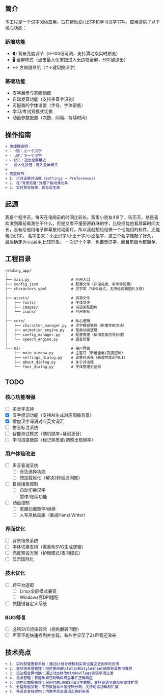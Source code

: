 ## 简介
本工程是一个汉字阅读应用，旨在帮助幼儿识字和学习汉字书写。应用提供了以下核心功能：

### 新增功能
- 🌓 背景亮度调节（0-100级可调，支持滑动条实时预览）
- 🖥️ 全屏模式（点击最大化按钮进入无边框全屏，ESC键退出）
- ↔️ 方向键导航（↑↓键切换汉字）

### 基础功能
- 汉字展示与笔画动画
- 自动发音功能（支持多音字识别）
- 可配置的字体设置（字号、字体家族）
- 学习/考试双模式切换
- 动画参数配置（次数、间隔、持续时间）

## 操作指南
```diff
+ 快捷键说明：
+ - ↑键：上一个汉字
+ - ↓键：下一个汉字
+ - ESC：退出全屏模式
+ - 最大化按钮：进入全屏模式
+
+ 亮度调节：
+ 1. 打开设置对话框（Settings → Preferences）
+ 2. 在"背景亮度"分组下拖动滑动条
+ 3. 实时预览效果，保存后生效
```

## 起源
我是个程序员，每天在电脑前的时间比较长。家里小朋友4岁了，叫丕丕，总是喜欢凑到跟前看我在干什么，但是又看不懂密密麻麻的字，比较担忧他看屏幕时间太长，没有给他用电子屏幕放过动画片。所以我就想给他做一个他能用的软件，还能帮助识字。
名字由来：小丕识字/小丕十字/小丕拾字，这三个名字推敲了好久，最后确定为`小丕拾字`,比较形象。
一次记十个字，也谐音识字。而且笔画也都简单。

## 工程目录
```diff
reading_app/
│
├── main.py                   # 应用入口
├── config.json               # 配置文件（存储亮度、字体等设置）
├── characters.yaml           # 汉字库（YAML格式，支持组词和图片关联）
│
├── assets/                   # 资源文件
│   ├── fonts/                # 字体文件
│   ├── images/               # 词语关联图片
│   └── icons/                # 应用图标
│
├── core/                     # 核心逻辑
│   ├── character_manager.py  # 汉字数据管理（新增导航方法）
│   ├── animation_engine.py   # 笔画动画逻辑
│   ├── config_manager.py     # 配置管理（新增亮度信号处理）
│   └── speech_engine.py      # 语音引擎
│
└── ui/                       # 用户界面
    ├── main_window.py        # 主窗口（新增全屏/亮度控制）
    ├── settings_dialog.py    # 设置对话框（新增亮度调节UI）
    ├── about_dialog.py       # 关于对话框
    └── font_dialog.py        # 字体管理对话框
```

## TODO

### 核心功能增强
- [ ] 多音字支持
- [x] 汉字组词功能（支持AI生成对应图像背景）
- [x] 增加汉字词语对应英文词汇
- [ ] 拼音标注系统
- [ ] 智能测试模式（随机顺序+延迟发音）
- [ ] 学习进度跟踪（标记熟悉度/调整出现频率）

### 用户体验改进
- [ ] 声音管理系统
  - [ ] 音色选择功能
  - [ ] 预加载优化（解决2秒延迟问题）
- [ ] 自动播放控制
  - [ ] 自动切换汉字
  - [ ] 暂停/继续功能
- [ ] 动画控制
  - [ ] 笔画动画暂停/继续
  - [ ] 人写风格动画（集成Hanzi Writer）

### 界面优化
- [ ] 背景场景系统
- [ ] 字体切换支持（需重构SVG生成逻辑）
- [ ] 亮度预设方案（护眼模式/夜间模式）
- [ ] 显示国际化

### 技术优化
- [ ] 跨平台适配
  - [ ] Linux全屏模式兼容
  - [ ] Windows高DPI适配
- [ ] 快捷键自定义系统

### BUG修复
- [ ] 竖钩SVG渲染异常（拐角翻转问题）
- [ ] 声音不能快速找到并加载，有些字显示了2s声音还没来

## 技术亮点
```diff
+ 1. 实时配置更新系统：通过Qt信号槽机制实现设置变更的即时反馈
+ 2. 双状态背景管理：同时使用QPalette和StyleSheet确保背景色可靠性
+ 3. 无边框全屏切换：通过动态修改WindowFlags实现平滑过渡
+ 4. 焦点管理：智能焦点控制确保键盘事件正确响应
+ 5. 结构化数据管理：采用YAML格式存储汉字数据，支持词语关联和多媒体扩展
+ 6. 分层数据加载：字符数据与业务逻辑分离，支持动态加载和扩展
+ 7. 多语言支持架构：内置中英双语词汇映射系统
```
